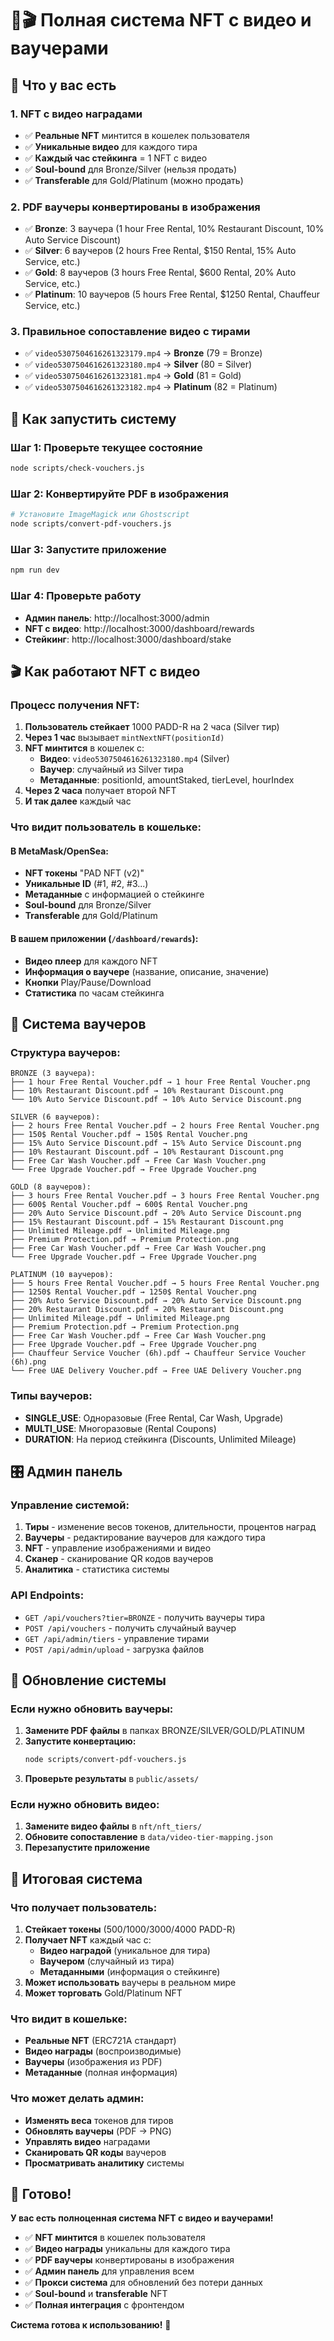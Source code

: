 # 🎫🎬 Полная система NFT с видео и ваучерами

## 🎯 Что у вас есть

### 1. **NFT с видео наградами**
- ✅ **Реальные NFT** минтится в кошелек пользователя
- ✅ **Уникальные видео** для каждого тира
- ✅ **Каждый час стейкинга** = 1 NFT с видео
- ✅ **Soul-bound** для Bronze/Silver (нельзя продать)
- ✅ **Transferable** для Gold/Platinum (можно продать)

### 2. **PDF ваучеры конвертированы в изображения**
- ✅ **Bronze**: 3 ваучера (1 hour Free Rental, 10% Restaurant Discount, 10% Auto Service Discount)
- ✅ **Silver**: 6 ваучеров (2 hours Free Rental, $150 Rental, 15% Auto Service, etc.)
- ✅ **Gold**: 8 ваучеров (3 hours Free Rental, $600 Rental, 20% Auto Service, etc.)
- ✅ **Platinum**: 10 ваучеров (5 hours Free Rental, $1250 Rental, Chauffeur Service, etc.)

### 3. **Правильное сопоставление видео с тирами**
- ✅ `video5307504616261323179.mp4` → **Bronze** (79 = Bronze)
- ✅ `video5307504616261323180.mp4` → **Silver** (80 = Silver)
- ✅ `video5307504616261323181.mp4` → **Gold** (81 = Gold)
- ✅ `video5307504616261323182.mp4` → **Platinum** (82 = Platinum)

## 🚀 Как запустить систему

### Шаг 1: Проверьте текущее состояние
```bash
node scripts/check-vouchers.js
```

### Шаг 2: Конвертируйте PDF в изображения
```bash
# Установите ImageMagick или Ghostscript
node scripts/convert-pdf-vouchers.js
```

### Шаг 3: Запустите приложение
```bash
npm run dev
```

### Шаг 4: Проверьте работу
- **Админ панель**: http://localhost:3000/admin
- **NFT с видео**: http://localhost:3000/dashboard/rewards
- **Стейкинг**: http://localhost:3000/dashboard/stake

## 🎬 Как работают NFT с видео

### Процесс получения NFT:

1. **Пользователь стейкает** 1000 PADD-R на 2 часа (Silver тир)
2. **Через 1 час** вызывает `mintNextNFT(positionId)`
3. **NFT минтится** в кошелек с:
   - **Видео**: `video5307504616261323180.mp4` (Silver)
   - **Ваучер**: случайный из Silver тира
   - **Метаданные**: positionId, amountStaked, tierLevel, hourIndex
4. **Через 2 часа** получает второй NFT
5. **И так далее** каждый час

### Что видит пользователь в кошельке:

#### В MetaMask/OpenSea:
- **NFT токены** "PAD NFT (v2)"
- **Уникальные ID** (#1, #2, #3...)
- **Метаданные** с информацией о стейкинге
- **Soul-bound** для Bronze/Silver
- **Transferable** для Gold/Platinum

#### В вашем приложении (`/dashboard/rewards`):
- **Видео плеер** для каждого NFT
- **Информация о ваучере** (название, описание, значение)
- **Кнопки** Play/Pause/Download
- **Статистика** по часам стейкинга

## 🎫 Система ваучеров

### Структура ваучеров:

```
BRONZE (3 ваучера):
├── 1 hour Free Rental Voucher.pdf → 1 hour Free Rental Voucher.png
├── 10% Restaurant Discount.pdf → 10% Restaurant Discount.png
└── 10% Auto Service Discount.pdf → 10% Auto Service Discount.png

SILVER (6 ваучеров):
├── 2 hours Free Rental Voucher.pdf → 2 hours Free Rental Voucher.png
├── 150$ Rental Voucher.pdf → 150$ Rental Voucher.png
├── 15% Auto Service Discount.pdf → 15% Auto Service Discount.png
├── 10% Restaurant Discount.pdf → 10% Restaurant Discount.png
├── Free Car Wash Voucher.pdf → Free Car Wash Voucher.png
└── Free Upgrade Voucher.pdf → Free Upgrade Voucher.png

GOLD (8 ваучеров):
├── 3 hours Free Rental Voucher.pdf → 3 hours Free Rental Voucher.png
├── 600$ Rental Voucher.pdf → 600$ Rental Voucher.png
├── 20% Auto Service Discount.pdf → 20% Auto Service Discount.png
├── 15% Restaurant Discount.pdf → 15% Restaurant Discount.png
├── Unlimited Mileage.pdf → Unlimited Mileage.png
├── Premium Protection.pdf → Premium Protection.png
├── Free Car Wash Voucher.pdf → Free Car Wash Voucher.png
└── Free Upgrade Voucher.pdf → Free Upgrade Voucher.png

PLATINUM (10 ваучеров):
├── 5 hours Free Rental Voucher.pdf → 5 hours Free Rental Voucher.png
├── 1250$ Rental Voucher.pdf → 1250$ Rental Voucher.png
├── 20% Auto Service Discount.pdf → 20% Auto Service Discount.png
├── 20% Restaurant Discount.pdf → 20% Restaurant Discount.png
├── Unlimited Mileage.pdf → Unlimited Mileage.png
├── Premium Protection.pdf → Premium Protection.png
├── Free Car Wash Voucher.pdf → Free Car Wash Voucher.png
├── Free Upgrade Voucher.pdf → Free Upgrade Voucher.png
├── Chauffeur Service Voucher (6h).pdf → Chauffeur Service Voucher (6h).png
└── Free UAE Delivery Voucher.pdf → Free UAE Delivery Voucher.png
```

### Типы ваучеров:

- **SINGLE_USE**: Одноразовые (Free Rental, Car Wash, Upgrade)
- **MULTI_USE**: Многоразовые (Rental Coupons)
- **DURATION**: На период стейкинга (Discounts, Unlimited Mileage)

## 🎛️ Админ панель

### Управление системой:

1. **Тиры** - изменение весов токенов, длительности, процентов наград
2. **Ваучеры** - редактирование ваучеров для каждого тира
3. **NFT** - управление изображениями и видео
4. **Сканер** - сканирование QR кодов ваучеров
5. **Аналитика** - статистика системы

### API Endpoints:

- `GET /api/vouchers?tier=BRONZE` - получить ваучеры тира
- `POST /api/vouchers` - получить случайный ваучер
- `GET /api/admin/tiers` - управление тирами
- `POST /api/admin/upload` - загрузка файлов

## 🔄 Обновление системы

### Если нужно обновить ваучеры:

1. **Замените PDF файлы** в папках BRONZE/SILVER/GOLD/PLATINUM
2. **Запустите конвертацию:**
   ```bash
   node scripts/convert-pdf-vouchers.js
   ```
3. **Проверьте результаты** в `public/assets/`

### Если нужно обновить видео:

1. **Замените видео файлы** в `nft/nft_tiers/`
2. **Обновите сопоставление** в `data/video-tier-mapping.json`
3. **Перезапустите приложение**

## 🎯 Итоговая система

### Что получает пользователь:

1. **Стейкает токены** (500/1000/3000/4000 PADD-R)
2. **Получает NFT** каждый час с:
   - **Видео наградой** (уникальное для тира)
   - **Ваучером** (случайный из тира)
   - **Метаданными** (информация о стейкинге)
3. **Может использовать** ваучеры в реальном мире
4. **Может торговать** Gold/Platinum NFT

### Что видит в кошельке:

- **Реальные NFT** (ERC721A стандарт)
- **Видео награды** (воспроизводимые)
- **Ваучеры** (изображения из PDF)
- **Метаданные** (полная информация)

### Что может делать админ:

- **Изменять веса** токенов для тиров
- **Обновлять ваучеры** (PDF → PNG)
- **Управлять видео** наградами
- **Сканировать QR коды** ваучеров
- **Просматривать аналитику** системы

## 🎉 Готово!

**У вас есть полноценная система NFT с видео и ваучерами!**

- ✅ **NFT минтится** в кошелек пользователя
- ✅ **Видео награды** уникальны для каждого тира
- ✅ **PDF ваучеры** конвертированы в изображения
- ✅ **Админ панель** для управления всем
- ✅ **Прокси система** для обновлений без потери данных
- ✅ **Soul-bound** и **transferable** NFT
- ✅ **Полная интеграция** с фронтендом

**Система готова к использованию!** 🚀




